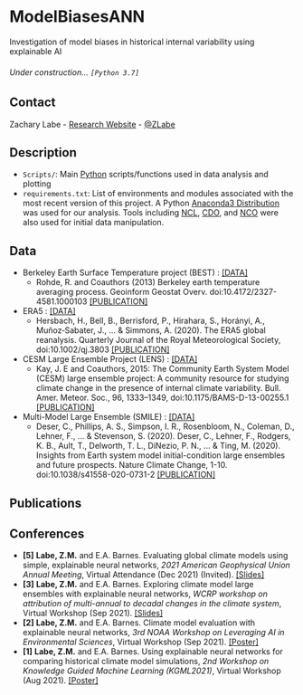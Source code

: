 # ModelBiasesANN
Investigation of model biases in historical internal variability using explainable AI

###### Under construction... ```[Python 3.7]```

## Contact
Zachary Labe - [Research Website](http://sites.uci.edu/zlabe/) - [@ZLabe](https://twitter.com/ZLabe)

## Description
+ ```Scripts/```: Main [Python](https://www.python.org/) scripts/functions used in data analysis and plotting
+ ```requirements.txt```: List of environments and modules associated with the most recent version of this project. A Python [Anaconda3 Distribution](https://docs.continuum.io/anaconda/) was used for our analysis. Tools including [NCL](https://www.ncl.ucar.edu/), [CDO](https://code.mpimet.mpg.de/projects/cdo), and [NCO](http://nco.sourceforge.net/) were also used for initial data manipulation.

## Data
+ Berkeley Earth Surface Temperature project (BEST) : [[DATA]](http://berkeleyearth.org/data/)
    + Rohde, R. and Coauthors (2013) Berkeley earth temperature averaging process. Geoinform Geostat Overv. doi:10.4172/2327-4581.1000103 [[PUBLICATION]](http://www.scitechnol.com/2327-4581/2327-4581-1-103.php)
+ ERA5 : [[DATA]](https://cds.climate.copernicus.eu/cdsapp#!/home)
    + Hersbach, H., Bell, B., Berrisford, P., Hirahara, S., Horányi, A., Muñoz‐Sabater, J., ... & Simmons, A. (2020). The ERA5 global reanalysis. Quarterly Journal of the Royal Meteorological Society, doi:10.1002/qj.3803 [[PUBLICATION]](https://rmets.onlinelibrary.wiley.com/doi/full/10.1002/qj.3803)
+ CESM Large Ensemble Project (LENS) : [[DATA]](http://www.cesm.ucar.edu/projects/community-projects/LENS/data-sets.html)
    + Kay, J. E and Coauthors, 2015: The Community Earth System Model (CESM) large ensemble project: A community resource for studying climate change in the presence of internal climate variability. Bull. Amer. Meteor. Soc., 96, 1333–1349, doi:10.1175/BAMS-D-13-00255.1 [[PUBLICATION]](http://journals.ametsoc.org/doi/full/10.1175/BAMS-D-13-00255.1)
+ Multi-Model Large Ensemble (SMILE) : [[DATA]](https://www.cesm.ucar.edu/projects/community-projects/MMLEA/)
    + Deser, C., Phillips, A. S., Simpson, I. R., Rosenbloom, N., Coleman, D., Lehner, F., ... & Stevenson, S. (2020). Deser, C., Lehner, F., Rodgers, K. B., Ault, T., Delworth, T. L., DiNezio, P. N., ... & Ting, M. (2020). Insights from Earth system model initial-condition large ensembles and future prospects. Nature Climate Change, 1-10. doi:10.1038/s41558-020-0731-2 [[PUBLICATION]](https://www.nature.com/articles/s41558-020-0731-2)
    
## Publications


## Conferences
+ **[5]** **Labe, Z.M.** and E.A. Barnes. Evaluating global climate models using simple, explainable neural networks, *2021 American Geophysical Union Annual Meeting*, Virtual Attendance (Dec 2021) (Invited). [[Slides]](https://www.slideshare.net/ZacharyLabe/evaluating-global-climate-models-using-simple-explainable-neural-networks)
+ **[3]** **Labe, Z.M.** and E.A. Barnes. Exploring climate model large ensembles with explainable neural networks, *WCRP workshop on attribution of multi-annual to decadal changes in the climate system*, Virtual Workshop (Sep 2021). [[Slides]](https://www.slideshare.net/ZacharyLabe/exploring-climate-model-large-ensembles-with-explainable-neural-networks)
+ **[2]** **Labe, Z.M.** and E.A. Barnes. Climate model evaluation with explainable neural networks, *3rd NOAA Workshop on Leveraging AI in Environmental Sciences*, Virtual Workshop (Sep 2021). [[Poster]](https://sites.uci.edu/zlabe/files/2021/08/LabeBarnes_NOAA-AIES_2021_Poster.pdf)
+ **[1]** **Labe, Z.M.** and E.A. Barnes. Using explainable neural networks for comparing historical climate model simulations, *2nd Workshop on Knowledge Guided Machine Learning (KGML2021)*, Virtual Workshop (Aug 2021). [[Poster]](https://sites.uci.edu/zlabe/files/2021/07/LabeBarnes_KGML2021_Poster_v2_Final.pdf)
